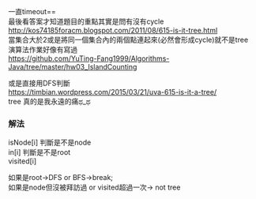 一直timeout==  
最後看答案才知道題目的重點其實是問有沒有cycle  
http://kos74185foracm.blogspot.com/2011/08/615-is-it-tree.html  
當集合大於2或是將同一個集合內的兩個點連起來(必然會形成cycle)就不是tree  
演算法作業好像有寫過  
https://github.com/YuTing-Fang1999/Algorithms-Java/tree/master/hw03_IslandCounting  

或是直接用DFS判斷  
https://timbian.wordpress.com/2015/03/21/uva-615-is-it-a-tree/  
tree 真的是我永遠的痛ಥ_ಥ  

### 解法
isNode[i] 判斷是不是node  
in[i]  判斷是不是root  
visited[i]  

如果是root->DFS or BFS->break;  
如果是node但沒被拜訪過 or visited超過一次-> not tree
